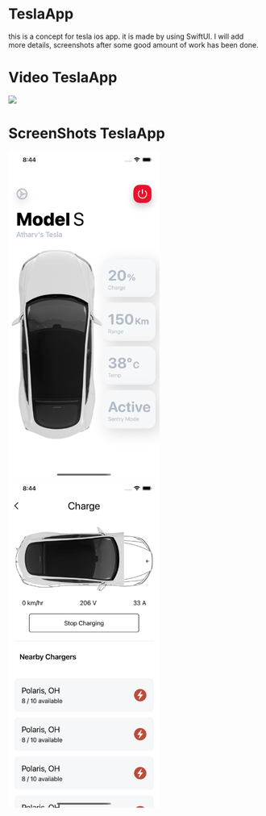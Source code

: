 # TeslaApp
this is a concept for tesla ios app. it is made by using SwiftUI.
I will add more details, screenshots after some good amount of work has been done.

# Video TeslaApp
<img src="TeslaNew/GithubAssets/AppVideo.mov" width="300">

# ScreenShots TeslaApp
<img src="TeslaNew/GithubAssets/HomePage.png" width="300">
<img src="TeslaNew/GithubAssets/ChargingPage.png" width="300">

